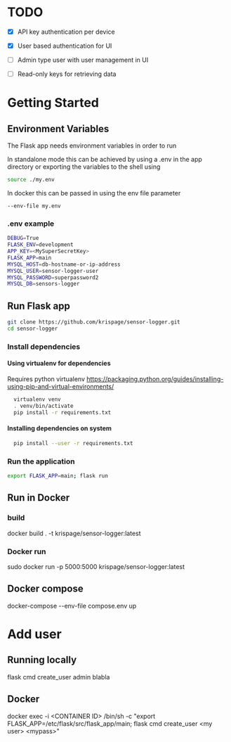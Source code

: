 
# TODO
- [x] API key authentication per device
- [x] User based authentication for UI
- [ ] Admin type user with user management in UI
- [ ] Read-only keys for retrieving data



# Getting Started
## Environment Variables
The Flask app needs environment variables in order to run

In standalone mode this can be achieved by using a .env in the app directory or exporting the variables to the shell using 
```bash
source ./my.env
```

In docker this can be passed in using the env file parameter 
```
--env-file my.env
```

### .env example
```bash
DEBUG=True
FLASK_ENV=development
APP_KEY=<MySuperSecretKey>
FLASK_APP=main
MYSQL_HOST=db-hostname-or-ip-address
MYSQL_USER=sensor-logger-user
MYSQL_PASSWORD=superpassword2
MYSQL_DB=sensors-logger
```


## Run Flask app
```bash
git clone https://github.com/krispage/sensor-logger.git
cd sensor-logger
```
### Install dependencies
#### Using virtualenv for dependencies
Requires python virtualenv https://packaging.python.org/guides/installing-using-pip-and-virtual-environments/
```bash
  virtualenv venv
  . venv/bin/activate
  pip install -r requirements.txt
```

#### Installing dependencies on system
```bash
  pip install --user -r requirements.txt
```
### Run the application
```bash
export FLASK_APP=main; flask run
```


## Run in Docker

### build
docker build . -t krispage/sensor-logger:latest

### Docker run
sudo docker run -p 5000:5000 krispage/sensor-logger:latest

## Docker compose
docker-compose --env-file compose.env up 

# Add user
## Running locally
flask cmd create_user admin blabla
## Docker
docker exec -i \<CONTAINER ID> /bin/sh -c "export FLASK_APP=/etc/flask/src/flask_app/main; flask cmd create_user \<my user> \<mypass>"
